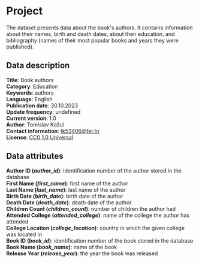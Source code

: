 # Project
The dataset presents data about the book's authors. It contains information about their names, birth and death dates, about their education, and bibliography (names of their most popular books and years they were published).

## Data description
<strong>Title</strong>: Book authors\
<strong>Category</strong>: Education\
<strong>Keywords</strong>: authors\
<strong>Language</strong>: English\
<strong>Publication date</strong>: 30.10.2023\
<strong>Update frequency</strong>: undefined\
<strong>Current version</strong>: 1.0\
<strong>Author</strong>: Tomislav Kožul\
<strong>Contact information</strong>: tk53406@fer.hr\
<strong>License</strong>: [CC0 1.0 Universal](https://creativecommons.org/publicdomain/zero/1.0/deed.en)

## Data attributes
<strong>Author ID (<em>author_id</em>)</strong>: identification number of the author stored in the database\
<strong>First Name (<em>first_name</em>)</strong>: first name of the author\
<strong>Last Name (<em>last_name</em>)</strong>: last name of the author\
<strong>Birth Date (<em>birth_date</em>)</strong>: birth date of the author\
<strong>Death Date (<em>death_date</em>)</strong>: death date of the author\
<strong>Children Count (<em>children_count</em>)</strong>: number of children the author had\
<strong>Attended College (<em>attended_college</em>)</strong>: name of the college the author has attended\
<strong>College Location (<em>college_location</em>)</strong>: country in which the given college was located in\
<strong>Book ID (<em>book_id</em>)</strong>: identification number of the book stored in the database\
<strong>Book Name (<em>book_name</em>)</strong>: name of the book\
<strong>Release Year (<em>release_year</em>)</strong>: the year the book was released

